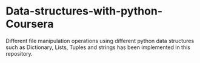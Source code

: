 # Data-structures-with-python-Coursera
Different file manipulation operations using different python data structures such as Dictionary, Lists, Tuples and strings  has been implemented in this repository. 
